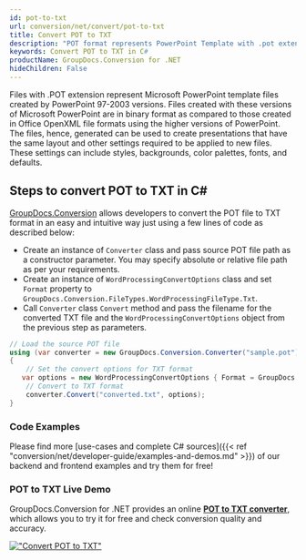 ```yaml
---
id: pot-to-txt
url: conversion/net/convert/pot-to-txt
title: Convert POT to TXT
description: "POT format represents PowerPoint Template with .pot extension. Learn how to convert POT to TXT file programmatically in C# language using GroupDocs.Conversion for .NET library."
keywords: Convert POT to TXT in C#
productName: GroupDocs.Conversion for .NET
hideChildren: False
---
```


Files with .POT extension represent Microsoft PowerPoint template files created by PowerPoint 97-2003 versions. Files created with these versions of Microsoft PowerPoint are in binary format as compared to those created in Office OpenXML file formats using the higher versions of PowerPoint. The files, hence, generated can be used to create presentations that have the same layout and other settings required to be applied to new files. These settings can include styles, backgrounds, color palettes, fonts, and defaults.

## Steps to convert POT to TXT in C#

[GroupDocs.Conversion](https://products.groupdocs.com/conversion/net) allows developers to convert the POT file to TXT format in an easy and intuitive way just using a few lines of code as described below:

* Create an instance of `Converter` class and pass source POT file path as a constructor parameter. You may specify absolute or relative file path as per your requirements. 
* Create an instance of `WordProcessingConvertOptions` class and set `Format` property to `GroupDocs.Conversion.FileTypes.WordProcessingFileType.Txt`.
* Call `Converter` class `Convert` method and pass the filename for the converted TXT file and the `WordProcessingConvertOptions` object from the previous step as parameters.

```csharp
// Load the source POT file
using (var converter = new GroupDocs.Conversion.Converter("sample.pot"))
{
    // Set the convert options for TXT format
   var options = new WordProcessingConvertOptions { Format = GroupDocs.Conversion.FileTypes.WordProcessingFileType.Txt };
    // Convert to TXT format
    converter.Convert("converted.txt", options);
}
```

### Code Examples

Please find more [use-cases and complete C# sources]({{< ref "conversion/net/developer-guide/examples-and-demos.md" >}}) of our backend and frontend examples and try them for free!

### POT to TXT Live Demo

GroupDocs.Conversion for .NET provides an online [**POT to TXT converter**](https://products.groupdocs.app/conversion/pot-to-txt), which allows you to try it for free and check conversion quality and accuracy.

[!["Convert POT to TXT"](conversion/net/images/convert-to-txt/convert-pot-to-txt.png)](https://products.groupdocs.app/conversion/pot-to-txt)